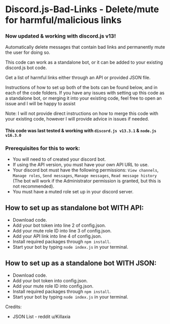 # Discord.js-Bad-Links - Delete/mute for harmful/malicious links

### Now updated & working with discord.js v13!

Automatically delete messages that contain bad links and permanently mute the user for doing so.

This code can work as a standalone bot, or it can be added to your existing discord.js bot code.

Get a list of harmful links either through an API or provided JSON file.

Instructions of how to set up both of the bots can be found below, and in each of the code folders. If you have any issues with setting up this code as a standalone bot, or merging it into your existing code, feel free to open an issue and I will be happy to assist

Note: I will not provide direct instructions on how to merge this code with your existing code, however I will provide advice in issues if needed.

#### This code was last tested & working with `discord.js v13.3.1` & `node.js v16.3.0`

### Prerequisites for this to work:
- You will need to of created your discord bot.
- If using the API version, you must have your own API URL to use.
- Your discord bot must have the following permissions: `View channels`, `Manage roles`, `Send messages`, `Manage messages`, `Read message history` (The bot will work if the Administrator permission is granted, but this is not recommended).
- You must have a muted role set up in your discord server.


## How to set up as standalone bot WITH API:
- Download code.
- Add your bot token into line 2 of config.json.
- Add your mute role ID into line 3 of config.json.
- Add your API link into line 4 of config.json.
- Install required packages through `npm install`.
- Start your bot by typing `node index.js` in your terminal.


## How to set up as a standalone bot WITH JSON:
- Download code.
- Add your bot token into config.json.
- Add your mute role ID into config.json.
- Install required packages through `npm install`.
- Start your bot by typing `node index.js` in your terminal.


Credits:
- JSON List - reddit u/Killaxia

